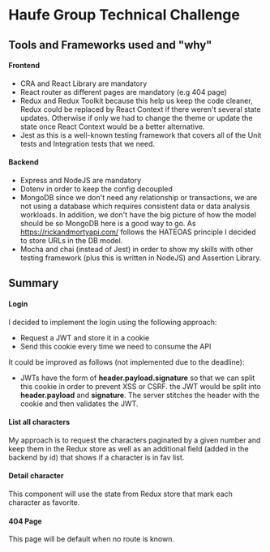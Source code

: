 # Haufe Group Technical Challenge

## Tools and Frameworks used and "why"

#### Frontend
- CRA and React Library are mandatory
- React router as different pages are mandatory (e.g 404 page)
- Redux and Redux Toolkit because this help us keep the code cleaner,
Redux could be replaced by React Context if there weren't several state updates.
Otherwise if only we had to change the theme or update the state once React Context
would be a better alternative.
- Jest as this is a well-known testing framework that covers all of the
Unit tests and Integration tests that we need.

#### Backend
- Express and NodeJS are mandatory
- Dotenv in order to keep the config decoupled
- MongoDB since we don't need any relationship or transactions, we are not using
a database which requires consistent data or data analysis workloads. In addition, 
we don't have the big picture of how the model should be so MongoDB here is a good
way to go. As https://rickandmortyapi.com/ follows the HATEOAS principle I
decided to store URLs in the DB model.
- Mocha and chai (instead of Jest) in order to show my skills with other
testing framework (plus this is written in NodeJS) and Assertion Library.

## Summary
#### Login
I decided to implement the login using the following approach:

- Request a JWT and store it in a cookie
- Send this cookie every time we need to consume the API

It could be improved as follows (not implemented due to the deadline):

- JWTs have the form of **header.payload.signature** so that we can split
this cookie in order to prevent XSS or CSRF. the JWT would be split into
**header.payload** and **signature**. The server stitches
the header with the cookie and then validates the JWT.

#### List all characters
My approach is to request the characters paginated by a given number and keep
them in the Redux store as well as an additional field (added in the backend by id)
that shows if a character is in fav list.

#### Detail character
This component will use the state from Redux store that mark each character as
favorite.

#### 404 Page
This page will be default when no route is known.